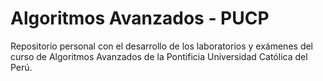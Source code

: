 # Algoritmos Avanzados - PUCP
Repositorio personal con el desarrollo de los laboratorios y exámenes del curso de Algoritmos Avanzados de la Pontificia Universidad Católica del Perú.
